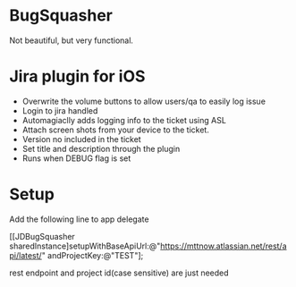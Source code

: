 BugSquasher
===========
Not beautiful, but very functional.

Jira plugin for iOS
===========
- Overwrite the volume buttons to allow users/qa to easily log issue
- Login to jira handled
- Automagiaclly adds logging info to the ticket using ASL
- Attach screen shots from your device to the ticket.
- Version no included in the ticket
- Set title and description through the plugin
- Runs when DEBUG flag is set


Setup
===========
Add the following line to app delegate 

[[JDBugSquasher sharedInstance]setupWithBaseApiUrl:@"https://mttnow.atlassian.net/rest/api/latest/" andProjectKey:@"TEST"];

rest endpoint and project id(case sensitive) are just needed
